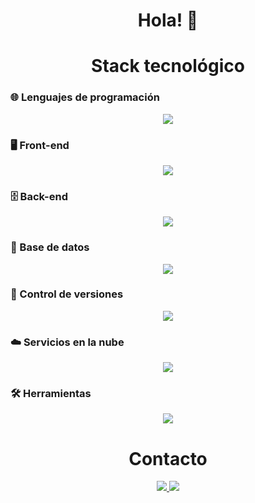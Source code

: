 <h1 align="center">Hola! 👋</h1>

<h1 align="center">Stack tecnológico</h1>

### 🌐 Lenguajes de programación

<p align="center">
  <a href="https://go-skill-icons.vercel.app/">
    <img src="https://go-skill-icons.vercel.app/api/icons?i=php,javascript,typescript&titles=true" />
  </a>
</p>
<!-- ![Stack Tecnologico](https://go-skill-icons.vercel.app/api/icons?i=php,javascript,typescript&titles=true) -->

### 🖥️ Front-end

<p align="center">
  <a href="https://go-skill-icons.vercel.app/">
    <img src="https://go-skill-icons.vercel.app/api/icons?i=html,css,bootstrap,tailwindcss,jquery,react,nextjs&titles=true" />
  </a>
</p>
<!-- ![Stack Tecnologico](https://go-skill-icons.vercel.app/api/icons?i=html,css,bootstrap,tailwindcss,jquery,react,nextjs&titles=true) -->

### 🗄️ Back-end

<p align="center">
  <a href="https://go-skill-icons.vercel.app/">
    <img src="https://go-skill-icons.vercel.app/api/icons?i=laravel,nodejs,nestjs&titles=true" />
  </a>
</p>
<!-- ![Stack Tecnologico](https://go-skill-icons.vercel.app/api/icons?i=laravel,nodejs,nestjs&titles=true) -->

### 💾 Base de datos

<p align="center">
  <a href="https://go-skill-icons.vercel.app/">
    <img src="https://go-skill-icons.vercel.app/api/icons?i=mysql,postgresql,prisma&titles=true" />
  </a>
</p>
<!-- ![Stack Tecnologico](https://go-skill-icons.vercel.app/api/icons?i=mysql,postgresql,prisma&titles=true) -->

### 🔀 Control de versiones

<p align="center">
  <a href="https://go-skill-icons.vercel.app/">
    <img src="https://go-skill-icons.vercel.app/api/icons?i=git,github,gitlab&titles=true" />
  </a>
</p>
<!-- ![Stack Tecnologico](https://go-skill-icons.vercel.app/api/icons?i=git,github,gitlab&titles=true) -->

### ☁️ Servicios en la nube

<p align="center">
  <a href="https://go-skill-icons.vercel.app/">
    <img src="https://go-skill-icons.vercel.app/api/icons?i=aws,vercel&titles=true" />
  </a>
</p>
<!-- ![Stack Tecnologico](https://go-skill-icons.vercel.app/api/icons?i=aws,vercel&titles=true) -->

### 🛠️ Herramientas

<p align="center">
  <a href="https://go-skill-icons.vercel.app/">
    <img src="https://go-skill-icons.vercel.app/api/icons?i=vscode,postman,bash,npm,ngrok,authjs,chatgpt,googleappsscript,githubcopilot&titles=true" />
  </a>
</p>
<!-- ![Stack Tecnologico](https://go-skill-icons.vercel.app/api/icons?i=vscode,postman,bash,npm,ngrok,authjs,chatgpt,googleappsscript,githubcopilot&titles=true) -->

<h1 align="center">Contacto</h1>

<p align="center">
  <a href="mailto:contrerasalexis380@gmail.com">
    <img src="https://go-skill-icons.vercel.app/api/icons?i=gmail&titles=true" />
  </a>
  <a href="https://linkedin.com/in/ari-alexis-contreras-lomán-79b715237/">
    <img src="https://go-skill-icons.vercel.app/api/icons?i=linkedin&titles=true" />
  </a>
</p>
<!--
**MagnanimoBvv/MagnanimoBvv** is a ✨ _special_ ✨ repository because its `README.md` (this file) appears on your GitHub profile.

Here are some ideas to get you started:

- 🔭 I’m currently working on ...
- 🌱 I’m currently learning ...
- 👯 I’m looking to collaborate on ...
- 🤔 I’m looking for help with ...
- 💬 Ask me about ...
- 📫 How to reach me: ...
- 😄 Pronouns: ...
- ⚡ Fun fact: ...
-->

